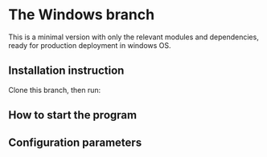 # The Windows branch
This is a minimal version with only the relevant modules and dependencies, ready for production deployment in windows OS.

## Installation instruction
Clone this branch, then run:
 

## How to start the program



## Configuration parameters


